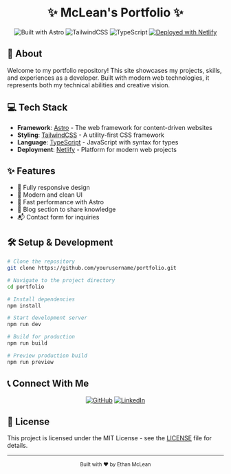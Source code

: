 # <div align="center">✨ McLean's Portfolio ✨</div>

<div align="center">

![Built with Astro](https://img.shields.io/badge/Built%20with-Astro-blueviolet?style=for-the-badge&logo=astro&logoColor=white)
![TailwindCSS](https://img.shields.io/badge/Styled%20with-TailwindCSS-06B6D4?style=for-the-badge&logo=tailwindcss&logoColor=white)
![TypeScript](https://img.shields.io/badge/TypeScript-3178C6?style=for-the-badge&logo=typescript&logoColor=white)
[![Deployed with Netlify](https://img.shields.io/badge/Deployed%20with-Netlify-00C7B7?style=for-the-badge&logo=netlify&logoColor=white)](https://www.netlify.com/)

</div>

## 🚀 About

Welcome to my portfolio repository! This site showcases my projects, skills, and experiences as a developer. Built with modern web technologies, it represents both my technical abilities and creative vision.

## 💻 Tech Stack

- **Framework**: [Astro](https://astro.build/) - The web framework for content-driven websites
- **Styling**: [TailwindCSS](https://tailwindcss.com/) - A utility-first CSS framework
- **Language**: [TypeScript](https://www.typescriptlang.org/) - JavaScript with syntax for types
- **Deployment**: [Netlify](https://www.netlify.com/) - Platform for modern web projects

## ✨ Features

- 📱 Fully responsive design
- 🎨 Modern and clean UI
- 🚀 Fast performance with Astro
- 📝 Blog section to share knowledge
- 📬 Contact form for inquiries

## 🛠️ Setup & Development

```bash
# Clone the repository
git clone https://github.com/yourusername/portfolio.git

# Navigate to the project directory
cd portfolio

# Install dependencies
npm install

# Start development server
npm run dev

# Build for production
npm run build

# Preview production build
npm run preview
```

## 📞 Connect With Me

<div align="center">
  
[![GitHub](https://img.shields.io/badge/GitHub-181717?style=for-the-badge&logo=github&logoColor=white)](https://github.com/McLean8)
[![LinkedIn](https://img.shields.io/badge/LinkedIn-0A66C2?style=for-the-badge&logo=linkedin&logoColor=white)](https://www.linkedin.com/in/ethan-otermin-mclean/)
  
</div>

## 📄 License

This project is licensed under the MIT License - see the [LICENSE](LICENSE) file for details.

---

<div align="center">
  <sub>Built with ❤️ by Ethan McLean</sub>
</div>
